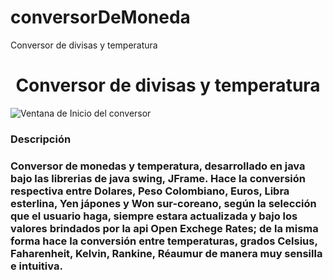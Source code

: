 # conversorDeMoneda
Conversor de divisas y temperatura
<h1 align= "center">Conversor de divisas y temperatura</h1>


![Ventana de Inicio del conversor](https://user-images.githubusercontent.com/83375750/227814205-73035665-aff6-4834-bd49-45e23267889f.png)

<h3>Descripción<h3>
Conversor de monedas y temperatura, desarrollado en java bajo las librerias de java swing, JFrame. Hace la conversión respectiva entre Dolares, Peso Colombiano, Euros, Libra esterlina,
Yen jápones y Won sur-coreano, según la selección que el usuario haga, siempre estara actualizada y bajo los valores brindados por la api Open Exchege Rates; de la misma forma hace la 
conversión entre temperaturas, grados Celsius, Faharenheit, Kelvin, Rankine, Réaumur de manera muy sensilla e intuitiva.


